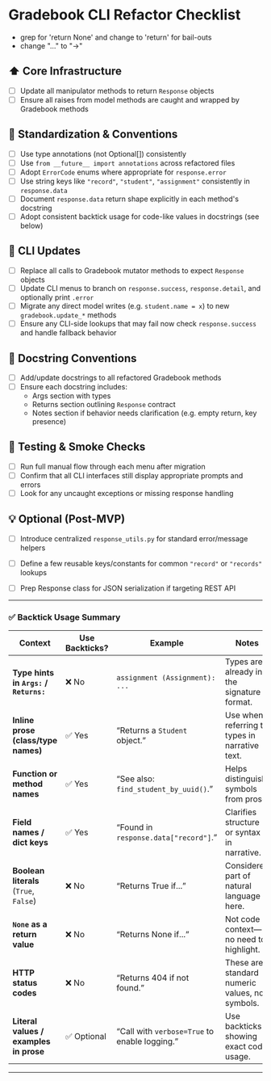 # Gradebook CLI Refactor Checklist

- grep for 'return None' and change to 'return' for bail-outs
- change "..." to "->"

## ⬆️ Core Infrastructure

<!-- - [ ] Move `utils.py` to `core/utils.py` and update all import paths -->
<!-- - [ ] Add `core/response.py` with `Response` and `ErrorCode` classes -->
<!-- - [ ] Rename Response.message → Response.detail and add status_code -->
- [ ] Update all manipulator methods to return `Response` objects
- [ ] Ensure all raises from model methods are caught and wrapped by Gradebook methods

## 🧹 Standardization & Conventions

- [ ] Use type annotations (not Optional[]) consistently
- [ ] Use `from __future__ import annotations` across refactored files
- [ ] Adopt `ErrorCode` enums where appropriate for `response.error`
- [ ] Use string keys like `"record"`, `"student"`, `"assignment"` consistently in `response.data`
- [ ] Document `response.data` return shape explicitly in each method's docstring
- [ ] Adopt consistent backtick usage for code-like values in docstrings (see below)

## 🧪 CLI Updates

- [ ] Replace all calls to Gradebook mutator methods to expect `Response` objects
- [ ] Update CLI menus to branch on `response.success`, `response.detail`, and optionally print `.error`
- [ ] Migrate any direct model writes (e.g. `student.name = x`) to new `gradebook.update_*` methods
- [ ] Ensure any CLI-side lookups that may fail now check `response.success` and handle fallback behavior

## 📜 Docstring Conventions

- [ ] Add/update docstrings to all refactored Gradebook methods
- [ ] Ensure each docstring includes:
  - Args section with types
  - Returns section outlining `Response` contract
  - Notes section if behavior needs clarification (e.g. empty return, key presence)

## 🧪 Testing & Smoke Checks

- [ ] Run full manual flow through each menu after migration
- [ ] Confirm that all CLI interfaces still display appropriate prompts and errors
- [ ] Look for any uncaught exceptions or missing response handling

## 💡 Optional (Post-MVP)

- [ ] Introduce centralized `response_utils.py` for standard error/message helpers
- [ ] Define a few reusable keys/constants for common `"record"` or `"records"` lookups
- [ ] Prep Response class for JSON serialization if targeting REST API


---

### ✅ Backtick Usage Summary

| Context                                | Use Backticks?  | Example                                       | Notes                                           |
| -------------------------------------- | --------------  | --------------------------------------------- | ----------------------------------------------- |
| **Type hints in `Args:` / `Returns:`** | ❌ No           | `assignment (Assignment): ...`                | Types are already in the signature format.      |
| **Inline prose (class/type names)**    | ✅ Yes          | “Returns a `Student` object.”                 | Use when referring to types in narrative text.  |
| **Function or method names**           | ✅ Yes          | “See also: `find_student_by_uuid()`.”         | Helps distinguish symbols from prose.           |
| **Field names / dict keys**            | ✅ Yes          | “Found in `response.data["record"]`.”         | Clarifies structure or syntax in narrative.     |
| **Boolean literals** (`True`, `False`) | ❌ No           | “Returns True if...”                          | Considered part of natural language here.       |
| **`None` as a return value**           | ❌ No           | “Returns None if...”                          | Not code context—no need to highlight.          |
| **HTTP status codes**                  | ❌ No           | “Returns 404 if not found.”                   | These are standard numeric values, not symbols. |
| **Literal values / examples in prose** | ✅ Optional     | “Call with `verbose=True` to enable logging.” | Use backticks if showing exact code usage.      |

---

